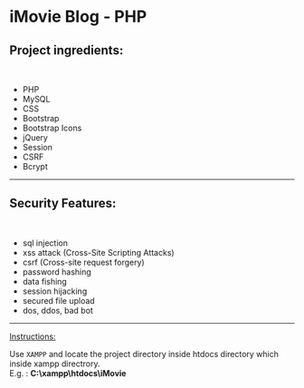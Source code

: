 # iMovie Blog - PHP

## Project ingredients:

<br/>

- PHP
- MySQL
- CSS
- Bootstrap
- Bootstrap Icons
- jQuery
- Session
- CSRF
- Bcrypt

---

## Security Features:

<br/>

- sql injection
- xss attack (Cross-Site Scripting Attacks)
- csrf (Cross-site request forgery)
- password hashing
- data fishing
- session hijacking
- secured file upload
- dos, ddos, bad bot

---

<u>Instructions:</u>

Use `XAMPP` and locate the project directory inside htdocs directory which inside xampp directrory.
<br/>
E.g. : **C:\xampp\htdocs\iMovie**
